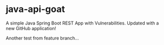 # java-api-goat

A simple Java Spring Boot REST App with Vulnerabilities. Updated with a new GitHub application!

Another test from feature branch...
